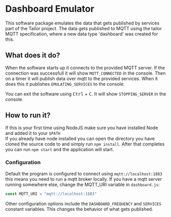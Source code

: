# Dashboard Emulator
This software package emulates the data that gets published by services part of the Tailor project. The data gets published to MQTT using the tailor MQTT specification, where a new data type 'dashboard' was created for this.

## What does it do?
When the software starts up it connects to the provided MQTT server. If the connection was successfull it will show `MQTT_CONNECTED` in the console. Then on a timer it will publish data over mqtt to the provided services. When it does this it publishes `EMULATING_SERVICES` to the console.

You can exit the software using <kbd>Ctrl</kbd> + <kbd>C</kbd>. It will show `STOPPING_SERVER` in the console.

## How to run it?
If this is your first time using NodeJS make sure you have installed Node and added it to your `$PATH`  
If you already have node installed you can open the directory you have cloned the source code to and simply run `npm install`. After that completes you can run `npm start` and the application will start.
### Configuration
Default the program is configured to connect using `mqtt://localhost:1883` this means you need to run a mqtt broker locally. 
If you have a mqtt server running somewhere else, change the MQTT_URI variable in `dashboard.js`:
```js 
const MQTT_URI = "mqtt://localhost:1883"
```

Other configuration options include the `DASHBOARD_FREQUENCY` and `SERVICES` constant variables. This changes the behavior of what gets published.